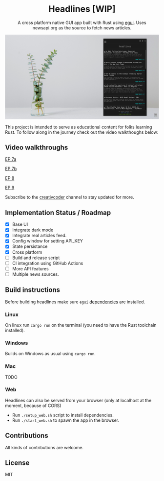 
<div align="center">

<h1>Headlines [WIP]</h1>


A cross platform native GUI app built with Rust using [egui](https://github.com/emilk/egui). Uses newsapi.org as the source to fetch news articles.
</div>


![screenshot](./assets/thumb.png)

This project is intended to serve as educational content
for folks learning Rust. To follow along in the journey check out the video walkthoughs below:

## Video walkthroughs

[EP 7a](https://youtu.be/NtUkr_z7l84)

[EP 7b](https://www.youtube.com/watch?v=SvFPdgGwzTQ)

[EP 8](https://www.youtube.com/watch?v=4MKcqR9z8AU)

[EP 9](https://youtu.be/EOIhsRxhV80)

Subscribe to the [creativcoder](https://www.youtube.com/c/creativcoder?sub_confirmation=1) channel to stay updated for more.

## Implementation Status / Roadmap

- [X] Base UI
- [X] Integrate dark mode
- [X] Integrate real articles feed.
- [X] Config window for setting API_KEY
- [X] State persistance
- [X] Cross platform
- [ ] Build and release script
- [ ] CI integration using GitHub Actions
- [ ] More API features
- [ ] Multiple news sources.

## Build instructions

Before building headlines make sure `egui` [dependencies](https://github.com/emilk/egui#demo) are installed.

### Linux

On linux run `cargo run` on the terminal (you need to have the Rust toolchain installed).

### Windows

Builds on Windows as usual using `cargo run`.

### Mac

TODO

### Web

Headlines can also be served from your browser (only at localhost at the moment, because of CORS)

* Run `./setup_web.sh` script to install dependencies.
* Run `./start_web.sh` to spawn the app in the browser.

## Contributions

All kinds of contributions are welcome.

## License

MIT
